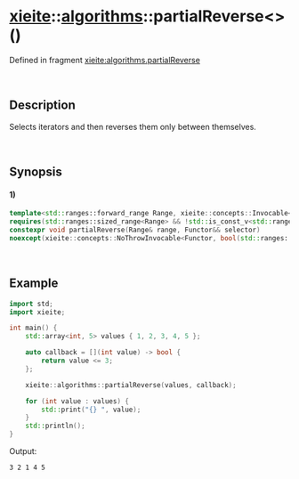 # [xieite](../../xieite.md)\:\:[algorithms](../../algorithms.md)\:\:partialReverse\<\>\(\)
Defined in fragment [xieite:algorithms.partialReverse](../../../src/algorithms/partial_reverse.cpp)

&nbsp;

## Description
Selects iterators and then reverses them only between themselves.

&nbsp;

## Synopsis
#### 1)
```cpp
template<std::ranges::forward_range Range, xieite::concepts::Invocable<bool(std::ranges::range_common_reference_t<Range>)> Functor>
requires(std::ranges::sized_range<Range> && !std::is_const_v<std::ranges::iterator_t<Range>>)
constexpr void partialReverse(Range& range, Functor&& selector)
noexcept(xieite::concepts::NoThrowInvocable<Functor, bool(std::ranges::range_common_reference_t<Range>)> && xieite::concepts::NoThrowOperableRange<Range>);
```

&nbsp;

## Example
```cpp
import std;
import xieite;

int main() {
    std::array<int, 5> values { 1, 2, 3, 4, 5 };

    auto callback = [](int value) -> bool {
        return value <= 3;
    };

    xieite::algorithms::partialReverse(values, callback);

    for (int value : values) {
        std::print("{} ", value);
    }
    std::println();
}
```
Output:
```
3 2 1 4 5
```

